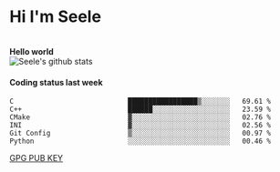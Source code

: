 <h1>Hi I'm Seele</h1>
<br>
<b> Hello world</b>
<br>
<img src="https://github-readme-stats.vercel.app/api?username=Seele0oO&show_icons=true&icon_color=0366d6&bg_color=ffffff&hide_title=true&hide=contribs&include_all_commits=true" alt="Seele's github stats"/>
<br>

<h4>Coding status last week </h4>

<!--START_SECTION:waka-->

```text
C                            █████████████████▒░░░░░░░   69.61 %
C++                          ██████░░░░░░░░░░░░░░░░░░░   23.59 %
CMake                        ▓░░░░░░░░░░░░░░░░░░░░░░░░   02.76 %
INI                          ▓░░░░░░░░░░░░░░░░░░░░░░░░   02.56 %
Git Config                   ▒░░░░░░░░░░░░░░░░░░░░░░░░   00.97 %
Python                       ░░░░░░░░░░░░░░░░░░░░░░░░░   00.46 %
```

<!--END_SECTION:waka-->



[GPG PUB KEY](https://keys.openpgp.org/vks/v1/by-fingerprint/3FCE91BF5B9666B55B67213C4C57B7824A5B6680)

